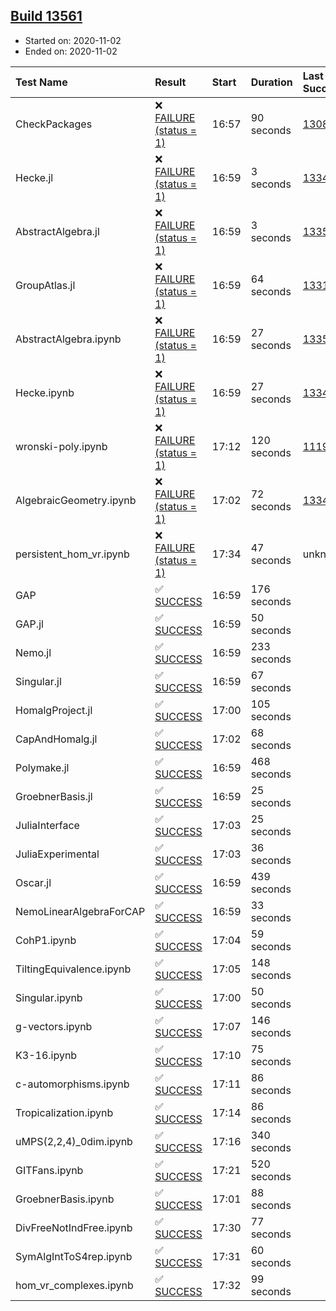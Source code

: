 ## [Build 13561](https://oscarci.mathematik.uni-kl.de/job/oscar/13561/)

* Started on: 2020-11-02
* Ended on: 2020-11-02

| Test Name    | Result | Start | Duration | Last Success | First Failure |
|:-------------|:-------|:------|:---------|:-------------|:--------------|
| CheckPackages | ❌ [FAILURE (status = 1)](https://oscarci.mathematik.uni-kl.de/job/oscar/13561/artifact/logs/build-13561/CheckPackages.log) | 16:57 | 90 seconds | [13085](https://oscarci.mathematik.uni-kl.de/job/oscar/13085/) | [13086](https://oscarci.mathematik.uni-kl.de/job/oscar/13086/) |
| Hecke.jl | ❌ [FAILURE (status = 1)](https://oscarci.mathematik.uni-kl.de/job/oscar/13561/artifact/logs/build-13561/Hecke.jl.log) | 16:59 | 3 seconds | [13341](https://oscarci.mathematik.uni-kl.de/job/oscar/13341/) | [13342](https://oscarci.mathematik.uni-kl.de/job/oscar/13342/) |
| AbstractAlgebra.jl | ❌ [FAILURE (status = 1)](https://oscarci.mathematik.uni-kl.de/job/oscar/13561/artifact/logs/build-13561/AbstractAlgebra.jl.log) | 16:59 | 3 seconds | [13355](https://oscarci.mathematik.uni-kl.de/job/oscar/13355/) | [13356](https://oscarci.mathematik.uni-kl.de/job/oscar/13356/) |
| GroupAtlas.jl | ❌ [FAILURE (status = 1)](https://oscarci.mathematik.uni-kl.de/job/oscar/13561/artifact/logs/build-13561/GroupAtlas.jl.log) | 16:59 | 64 seconds | [13311](https://oscarci.mathematik.uni-kl.de/job/oscar/13311/) | [13312](https://oscarci.mathematik.uni-kl.de/job/oscar/13312/) |
| AbstractAlgebra.ipynb | ❌ [FAILURE (status = 1)](https://oscarci.mathematik.uni-kl.de/job/oscar/13561/artifact/logs/build-13561/AbstractAlgebra.ipynb.log) | 16:59 | 27 seconds | [13355](https://oscarci.mathematik.uni-kl.de/job/oscar/13355/) | [13356](https://oscarci.mathematik.uni-kl.de/job/oscar/13356/) |
| Hecke.ipynb | ❌ [FAILURE (status = 1)](https://oscarci.mathematik.uni-kl.de/job/oscar/13561/artifact/logs/build-13561/Hecke.ipynb.log) | 16:59 | 27 seconds | [13341](https://oscarci.mathematik.uni-kl.de/job/oscar/13341/) | [13342](https://oscarci.mathematik.uni-kl.de/job/oscar/13342/) |
| wronski-poly.ipynb | ❌ [FAILURE (status = 1)](https://oscarci.mathematik.uni-kl.de/job/oscar/13561/artifact/logs/build-13561/wronski-poly.ipynb.log) | 17:12 | 120 seconds | [11192](https://oscarci.mathematik.uni-kl.de/job/oscar/11192/) | [11193](https://oscarci.mathematik.uni-kl.de/job/oscar/11193/) |
| AlgebraicGeometry.ipynb | ❌ [FAILURE (status = 1)](https://oscarci.mathematik.uni-kl.de/job/oscar/13561/artifact/logs/build-13561/AlgebraicGeometry.ipynb.log) | 17:02 | 72 seconds | [13341](https://oscarci.mathematik.uni-kl.de/job/oscar/13341/) | [13342](https://oscarci.mathematik.uni-kl.de/job/oscar/13342/) |
| persistent_hom_vr.ipynb | ❌ [FAILURE (status = 1)](https://oscarci.mathematik.uni-kl.de/job/oscar/13561/artifact/logs/build-13561/persistent_hom_vr.ipynb.log) | 17:34 | 47 seconds | unknown | unknown |
| GAP | ✅ [SUCCESS](https://oscarci.mathematik.uni-kl.de/job/oscar/13561/artifact/logs/build-13561/GAP.log) | 16:59 | 176 seconds |  |  |
| GAP.jl | ✅ [SUCCESS](https://oscarci.mathematik.uni-kl.de/job/oscar/13561/artifact/logs/build-13561/GAP.jl.log) | 16:59 | 50 seconds |  |  |
| Nemo.jl | ✅ [SUCCESS](https://oscarci.mathematik.uni-kl.de/job/oscar/13561/artifact/logs/build-13561/Nemo.jl.log) | 16:59 | 233 seconds |  |  |
| Singular.jl | ✅ [SUCCESS](https://oscarci.mathematik.uni-kl.de/job/oscar/13561/artifact/logs/build-13561/Singular.jl.log) | 16:59 | 67 seconds |  |  |
| HomalgProject.jl | ✅ [SUCCESS](https://oscarci.mathematik.uni-kl.de/job/oscar/13561/artifact/logs/build-13561/HomalgProject.jl.log) | 17:00 | 105 seconds |  |  |
| CapAndHomalg.jl | ✅ [SUCCESS](https://oscarci.mathematik.uni-kl.de/job/oscar/13561/artifact/logs/build-13561/CapAndHomalg.jl.log) | 17:02 | 68 seconds |  |  |
| Polymake.jl | ✅ [SUCCESS](https://oscarci.mathematik.uni-kl.de/job/oscar/13561/artifact/logs/build-13561/Polymake.jl.log) | 16:59 | 468 seconds |  |  |
| GroebnerBasis.jl | ✅ [SUCCESS](https://oscarci.mathematik.uni-kl.de/job/oscar/13561/artifact/logs/build-13561/GroebnerBasis.jl.log) | 16:59 | 25 seconds |  |  |
| JuliaInterface | ✅ [SUCCESS](https://oscarci.mathematik.uni-kl.de/job/oscar/13561/artifact/logs/build-13561/JuliaInterface.log) | 17:03 | 25 seconds |  |  |
| JuliaExperimental | ✅ [SUCCESS](https://oscarci.mathematik.uni-kl.de/job/oscar/13561/artifact/logs/build-13561/JuliaExperimental.log) | 17:03 | 36 seconds |  |  |
| Oscar.jl | ✅ [SUCCESS](https://oscarci.mathematik.uni-kl.de/job/oscar/13561/artifact/logs/build-13561/Oscar.jl.log) | 16:59 | 439 seconds |  |  |
| NemoLinearAlgebraForCAP | ✅ [SUCCESS](https://oscarci.mathematik.uni-kl.de/job/oscar/13561/artifact/logs/build-13561/NemoLinearAlgebraForCAP.log) | 16:59 | 33 seconds |  |  |
| CohP1.ipynb | ✅ [SUCCESS](https://oscarci.mathematik.uni-kl.de/job/oscar/13561/artifact/logs/build-13561/CohP1.ipynb.log) | 17:04 | 59 seconds |  |  |
| TiltingEquivalence.ipynb | ✅ [SUCCESS](https://oscarci.mathematik.uni-kl.de/job/oscar/13561/artifact/logs/build-13561/TiltingEquivalence.ipynb.log) | 17:05 | 148 seconds |  |  |
| Singular.ipynb | ✅ [SUCCESS](https://oscarci.mathematik.uni-kl.de/job/oscar/13561/artifact/logs/build-13561/Singular.ipynb.log) | 17:00 | 50 seconds |  |  |
| g-vectors.ipynb | ✅ [SUCCESS](https://oscarci.mathematik.uni-kl.de/job/oscar/13561/artifact/logs/build-13561/g-vectors.ipynb.log) | 17:07 | 146 seconds |  |  |
| K3-16.ipynb | ✅ [SUCCESS](https://oscarci.mathematik.uni-kl.de/job/oscar/13561/artifact/logs/build-13561/K3-16.ipynb.log) | 17:10 | 75 seconds |  |  |
| c-automorphisms.ipynb | ✅ [SUCCESS](https://oscarci.mathematik.uni-kl.de/job/oscar/13561/artifact/logs/build-13561/c-automorphisms.ipynb.log) | 17:11 | 86 seconds |  |  |
| Tropicalization.ipynb | ✅ [SUCCESS](https://oscarci.mathematik.uni-kl.de/job/oscar/13561/artifact/logs/build-13561/Tropicalization.ipynb.log) | 17:14 | 86 seconds |  |  |
| uMPS(2,2,4)_0dim.ipynb | ✅ [SUCCESS](https://oscarci.mathematik.uni-kl.de/job/oscar/13561/artifact/logs/build-13561/uMPS-2-2-4-_0dim.ipynb.log) | 17:16 | 340 seconds |  |  |
| GITFans.ipynb | ✅ [SUCCESS](https://oscarci.mathematik.uni-kl.de/job/oscar/13561/artifact/logs/build-13561/GITFans.ipynb.log) | 17:21 | 520 seconds |  |  |
| GroebnerBasis.ipynb | ✅ [SUCCESS](https://oscarci.mathematik.uni-kl.de/job/oscar/13561/artifact/logs/build-13561/GroebnerBasis.ipynb.log) | 17:01 | 88 seconds |  |  |
| DivFreeNotIndFree.ipynb | ✅ [SUCCESS](https://oscarci.mathematik.uni-kl.de/job/oscar/13561/artifact/logs/build-13561/DivFreeNotIndFree.ipynb.log) | 17:30 | 77 seconds |  |  |
| SymAlgIntToS4rep.ipynb | ✅ [SUCCESS](https://oscarci.mathematik.uni-kl.de/job/oscar/13561/artifact/logs/build-13561/SymAlgIntToS4rep.ipynb.log) | 17:31 | 60 seconds |  |  |
| hom_vr_complexes.ipynb | ✅ [SUCCESS](https://oscarci.mathematik.uni-kl.de/job/oscar/13561/artifact/logs/build-13561/hom_vr_complexes.ipynb.log) | 17:32 | 99 seconds |  |  |
